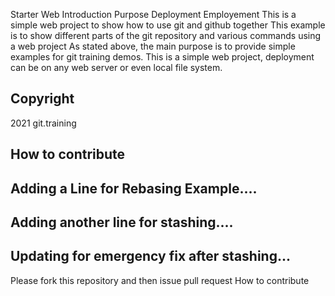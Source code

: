   Starter Web
  Introduction
  Purpose
  Deployment
  Employement
  This is a simple web project to show how to use git and github together
  This example is to show different parts of the git repository and various commands using a web project
  As stated above, the main purpose is to provide simple examples for git training demos.
  This is a simple web project, deployment can be on any web server or even local file system.
  ## Copyright 
  2021 git.training
  ## How to contribute
  ## Adding a Line for Rebasing Example....
  ## Adding another line for stashing....
  ## Updating for emergency fix after stashing...
  Please fork this repository and then issue pull request
  How to contribute